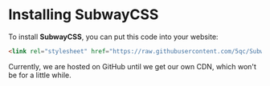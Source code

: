 # Installing SubwayCSS
To install **SubwayCSS**, you can put this code into your website:
```html
<link rel="stylesheet" href="https://raw.githubusercontent.com/5qc/SubwayCSS/main/subway.min.css">
```

Currently, we are hosted on GitHub until we get our own CDN, which won't be for a little while.
